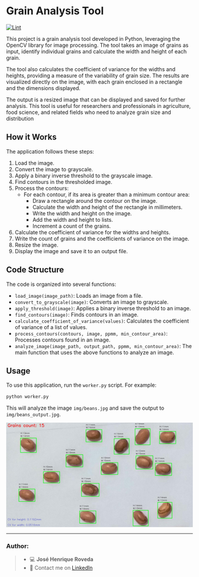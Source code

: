 # Grain Analysis Tool

[![Lint](https://github.com/josehenriqueroveda/grain-analysis/actions/workflows/black.yml/badge.svg)](https://github.com/josehenriqueroveda/grain-analysis/actions/workflows/black.yml)

This project is a grain analysis tool developed in Python, leveraging the OpenCV library for image processing. The tool takes an image of grains as input, identify individual grains and calculate the width and height of each grain.

The tool also calculates the coefficient of variance for the widths and heights, providing a measure of the variability of grain size. The results are visualized directly on the image, with each grain enclosed in a rectangle and the dimensions displayed.

The output is a resized image that can be displayed and saved for further analysis. This tool is useful for researchers and professionals in agriculture, food science, and related fields who need to analyze grain size and distribution

## How it Works

The application follows these steps:

1. Load the image.
2. Convert the image to grayscale.
3. Apply a binary inverse threshold to the grayscale image.
4. Find contours in the thresholded image.
5. Process the contours:
    - For each contour, if its area is greater than a minimum contour area:
        - Draw a rectangle around the contour on the image.
        - Calculate the width and height of the rectangle in millimeters.
        - Write the width and height on the image.
        - Add the width and height to lists.
        - Increment a count of the grains.
6. Calculate the coefficient of variance for the widths and heights.
7. Write the count of grains and the coefficients of variance on the image.
8. Resize the image.
9. Display the image and save it to an output file.

## Code Structure

The code is organized into several functions:

- `load_image(image_path)`: Loads an image from a file.
- `convert_to_grayscale(image)`: Converts an image to grayscale.
- `apply_threshold(image)`: Applies a binary inverse threshold to an image.
- `find_contours(image)`: Finds contours in an image.
- `calculate_coefficient_of_variance(values)`: Calculates the coefficient of variance of a list of values.
- `process_contours(contours, image, ppmm, min_contour_area)`: Processes contours found in an image.
- `analyze_image(image_path, output_path, ppmm, min_contour_area)`: The main function that uses the above functions to analyze an image.

## Usage

To use this application, run the `worker.py` script. For example:

```bash
python worker.py
```

This will analyze the image `img/beans.jpg` and save the output to `img/beans_output.jpg`.


![](https://raw.githubusercontent.com/josehenriqueroveda/grain-analysis/main/grain_analysis/img/beans_output.jpg)


---

### Author:

> - 💻 **José Henrique Roveda**
> - 📨 Contact me on [LinkedIn](https://www.linkedin.com/in/jhroveda/)
